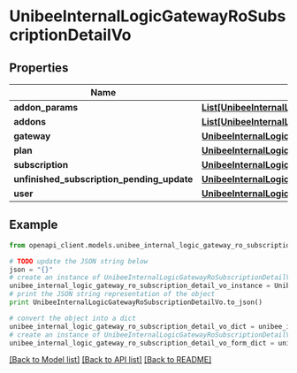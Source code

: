 # UnibeeInternalLogicGatewayRoSubscriptionDetailVo


## Properties

Name | Type | Description | Notes
------------ | ------------- | ------------- | -------------
**addon_params** | [**List[UnibeeInternalLogicGatewayRoSubscriptionPlanAddonParamRo]**](UnibeeInternalLogicGatewayRoSubscriptionPlanAddonParamRo.md) | AddonParams | [optional] 
**addons** | [**List[UnibeeInternalLogicGatewayRoPlanAddonVo]**](UnibeeInternalLogicGatewayRoPlanAddonVo.md) | Addon | [optional] 
**gateway** | [**UnibeeInternalLogicGatewayRoGatewaySimplify**](UnibeeInternalLogicGatewayRoGatewaySimplify.md) |  | [optional] 
**plan** | [**UnibeeInternalLogicGatewayRoPlanSimplify**](UnibeeInternalLogicGatewayRoPlanSimplify.md) |  | [optional] 
**subscription** | [**UnibeeInternalLogicGatewayRoSubscriptionSimplify**](UnibeeInternalLogicGatewayRoSubscriptionSimplify.md) |  | [optional] 
**unfinished_subscription_pending_update** | [**UnibeeInternalLogicGatewayRoSubscriptionPendingUpdateDetailVo**](UnibeeInternalLogicGatewayRoSubscriptionPendingUpdateDetailVo.md) |  | [optional] 
**user** | [**UnibeeInternalLogicGatewayRoUserAccountSimplify**](UnibeeInternalLogicGatewayRoUserAccountSimplify.md) |  | [optional] 

## Example

```python
from openapi_client.models.unibee_internal_logic_gateway_ro_subscription_detail_vo import UnibeeInternalLogicGatewayRoSubscriptionDetailVo

# TODO update the JSON string below
json = "{}"
# create an instance of UnibeeInternalLogicGatewayRoSubscriptionDetailVo from a JSON string
unibee_internal_logic_gateway_ro_subscription_detail_vo_instance = UnibeeInternalLogicGatewayRoSubscriptionDetailVo.from_json(json)
# print the JSON string representation of the object
print UnibeeInternalLogicGatewayRoSubscriptionDetailVo.to_json()

# convert the object into a dict
unibee_internal_logic_gateway_ro_subscription_detail_vo_dict = unibee_internal_logic_gateway_ro_subscription_detail_vo_instance.to_dict()
# create an instance of UnibeeInternalLogicGatewayRoSubscriptionDetailVo from a dict
unibee_internal_logic_gateway_ro_subscription_detail_vo_form_dict = unibee_internal_logic_gateway_ro_subscription_detail_vo.from_dict(unibee_internal_logic_gateway_ro_subscription_detail_vo_dict)
```
[[Back to Model list]](../README.md#documentation-for-models) [[Back to API list]](../README.md#documentation-for-api-endpoints) [[Back to README]](../README.md)


